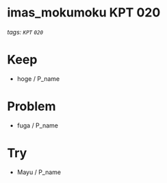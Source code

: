# imas_mokumoku KPT 020

###### tags: `KPT` `020`

# Keep

- hoge / P_name

# Problem

- fuga / P_name

# Try

- Mayu / P_name
